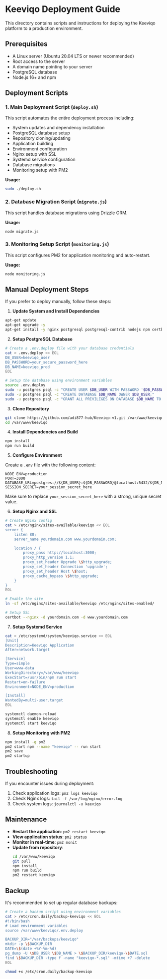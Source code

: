 # Keeviqo Deployment Guide

This directory contains scripts and instructions for deploying the Keeviqo platform to a production environment.

## Prerequisites

- A Linux server (Ubuntu 20.04 LTS or newer recommended)
- Root access to the server
- A domain name pointing to your server
- PostgreSQL database
- Node.js 16+ and npm

## Deployment Scripts

### 1. Main Deployment Script (`deploy.sh`)

This script automates the entire deployment process including:

- System updates and dependency installation
- PostgreSQL database setup
- Repository cloning/updating
- Application building
- Environment configuration
- Nginx setup with SSL
- Systemd service configuration
- Database migrations
- Monitoring setup with PM2

**Usage:**

```bash
sudo ./deploy.sh
```

### 2. Database Migration Script (`migrate.js`)

This script handles database migrations using Drizzle ORM.

**Usage:**

```bash
node migrate.js
```

### 3. Monitoring Setup Script (`monitoring.js`)

This script configures PM2 for application monitoring and auto-restart.

**Usage:**

```bash
node monitoring.js
```

## Manual Deployment Steps

If you prefer to deploy manually, follow these steps:

1. **Update System and Install Dependencies**

```bash
apt-get update
apt-get upgrade -y
apt-get install -y nginx postgresql postgresql-contrib nodejs npm certbot python3-certbot-nginx git
```

2. **Setup PostgreSQL Database**

```bash
# Create a .env.deploy file with your database credentials
cat > .env.deploy << EOL
DB_USER=keeviqo_user
DB_PASSWORD=your_secure_password_here
DB_NAME=keeviqo_prod
EOL

# Setup the database using environment variables
source .env.deploy
sudo -u postgres psql -c "CREATE USER $DB_USER WITH PASSWORD '$DB_PASSWORD';"
sudo -u postgres psql -c "CREATE DATABASE $DB_NAME OWNER $DB_USER;"
sudo -u postgres psql -c "GRANT ALL PRIVILEGES ON DATABASE $DB_NAME TO $DB_USER;"
```

3. **Clone Repository**

```bash
git clone https://github.com/adi877-hub/Keeviqo-v1.git /var/www/keeviqo
cd /var/www/keeviqo
```

4. **Install Dependencies and Build**

```bash
npm install
npm run build
```

5. **Configure Environment**

Create a `.env` file with the following content:

```
NODE_ENV=production
PORT=3000
DATABASE_URL=postgres://${DB_USER}:${DB_PASSWORD}@localhost:5432/${DB_NAME}
SESSION_SECRET=your_session_secret_here
```

Make sure to replace `your_session_secret_here` with a strong, unique secret value.

6. **Setup Nginx and SSL**

```bash
# Create Nginx config
cat > /etc/nginx/sites-available/keeviqo << EOL
server {
    listen 80;
    server_name yourdomain.com www.yourdomain.com;

    location / {
        proxy_pass http://localhost:3000;
        proxy_http_version 1.1;
        proxy_set_header Upgrade \$http_upgrade;
        proxy_set_header Connection 'upgrade';
        proxy_set_header Host \$host;
        proxy_cache_bypass \$http_upgrade;
    }
}
EOL

# Enable the site
ln -sf /etc/nginx/sites-available/keeviqo /etc/nginx/sites-enabled/

# Setup SSL
certbot --nginx -d yourdomain.com -d www.yourdomain.com
```

7. **Setup Systemd Service**

```bash
cat > /etc/systemd/system/keeviqo.service << EOL
[Unit]
Description=Keeviqo Application
After=network.target

[Service]
Type=simple
User=www-data
WorkingDirectory=/var/www/keeviqo
ExecStart=/usr/bin/npm run start
Restart=on-failure
Environment=NODE_ENV=production

[Install]
WantedBy=multi-user.target
EOL

systemctl daemon-reload
systemctl enable keeviqo
systemctl start keeviqo
```

8. **Setup Monitoring with PM2**

```bash
npm install -g pm2
pm2 start npm --name "keeviqo" -- run start
pm2 save
pm2 startup
```

## Troubleshooting

If you encounter issues during deployment:

1. Check application logs: `pm2 logs keeviqo`
2. Check Nginx logs: `tail -f /var/log/nginx/error.log`
3. Check system logs: `journalctl -u keeviqo`

## Maintenance

- **Restart the application**: `pm2 restart keeviqo`
- **View application status**: `pm2 status`
- **Monitor in real-time**: `pm2 monit`
- **Update from repository**: 
  ```bash
  cd /var/www/keeviqo
  git pull
  npm install
  npm run build
  pm2 restart keeviqo
  ```

## Backup

It's recommended to set up regular database backups:

```bash
# Create a backup script using environment variables
cat > /etc/cron.daily/backup-keeviqo << EOL
#!/bin/bash
# Load environment variables
source /var/www/keeviqo/.env.deploy

BACKUP_DIR="/var/backups/keeviqo"
mkdir -p \$BACKUP_DIR
DATE=\$(date +%Y-%m-%d)
pg_dump -U \$DB_USER \$DB_NAME > \$BACKUP_DIR/keeviqo-\$DATE.sql
find \$BACKUP_DIR -type f -name "keeviqo-*.sql" -mtime +7 -delete
EOL

chmod +x /etc/cron.daily/backup-keeviqo
```
